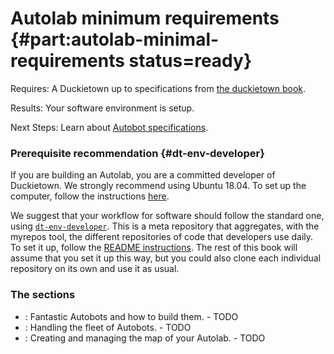 # Autolab minimum requirements {#part:autolab-minimal-requirements status=ready}

<div class='requirements' markdown="1">

Requires: A Duckietown up to specifications from [the duckietown book](+opmanual_duckietown#duckietowns).

Results: Your software environment is setup.

Next Steps: Learn about [Autobot specifications](#autolab-autobot-specs).
</div>

### Prerequisite recommendation {#dt-env-developer}
If you are building an Autolab, you are a committed developer of Duckietown. We strongly recommend using Ubuntu 18.04. To set up the computer, follow the instructions [here](+opmanual_duckiebot#laptop-setup). 

We suggest that your workflow for software should follow the standard one, using [`dt-env-developer`]((https://github.com/duckietown/dt-env-developer)). This is a meta repository that aggregates, with the myrepos tool, the different repositories of code that developers use daily. To set it up, follow the [README instructions](https://github.com/duckietown/dt-env-developer). The rest of this book will assume that you set it up this way, but you could also clone each individual repository on its own and use it as usual. 


### The sections

* [](#autolab-autobot-specs): Fantastic Autobots and how to build them. - TODO
* [](#autolab-fleet-roster): Handling the fleet of Autobots. - TODO
* [](#autolab-map-making): Creating and managing the map of your Autolab. - TODO